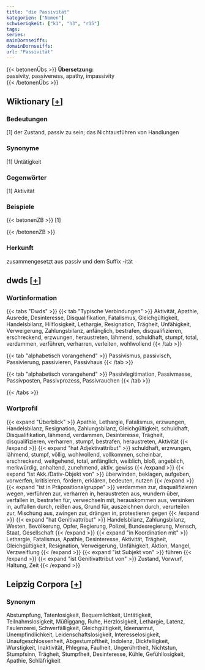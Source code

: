 ```yaml
---
title: "die Passivität"
kategorien: ["Nomen"]
schwierigkeit: ["k1", "h3", "r15"]
tags:
series:
mainDornseiffs:
domainDornseiffs:
url: "Passivität"
---
```


{{< betonenÜbs >}}
**Übersetzung:**  
passivity, passiveness, apathy, impassivity  
{{< /betonenÜbs >}}

## Wiktionary [[+](https://de.wiktionary.org/wiki/Passivität)]

### Bedeutungen
[1] der Zustand, passiv zu sein; das Nichtausführen von Handlungen  

### Synonyme
[1] Untätigkeit  

### Gegenwörter
[1] Aktivität  

### Beispiele
{{< betonenZB >}}
[1]  

{{< /betonenZB >}}
### Herkunft
zusammengesetzt aus passiv und dem Suffix -ität  



## dwds [[+](https://www.dwds.de/wb/Passivität)]

### Wortinformation
{{< tabs "Dwds" >}}
{{< tab "Typische Verbindungen" >}}
Aktivität, Apathie, Ausrede, Desinteresse, Disqualifikation, Fatalismus, Gleichgültigkeit, Handelsbilanz, Hilflosigkeit, Lethargie, Resignation, Trägheit, Unfähigkeit, Verweigerung, Zahlungsbilanz, anfänglich, bestrafen, disqualifizieren, erschreckend, erzwungen, heraustreten, lähmend, schuldhaft, stumpf, total, verdammen, verführen, verharren, verleiten, wohlwollend
{{< /tab >}}

{{< tab "alphabetisch vorangehend" >}}
Passivismus, passivisch, Passivierung, passivieren, Passivhaus
{{< /tab >}}

{{< tab "alphabetisch vorangehend" >}}
Passivlegitimation, Passivmasse, Passivposten, Passivprozess, Passivrauchen
{{< /tab >}}

{{< /tabs >}}

### Wortprofil
{{< expand "Überblick" >}} Apathie, Lethargie, Fatalismus, erzwungen, Handelsbilanz, Resignation, Zahlungsbilanz, Gleichgültigkeit, schuldhaft, Disqualifikation, lähmend, verdammen, Desinteresse, Trägheit, disqualifizieren, verharren, stumpf, bestrafen, heraustreten, Aktivität {{< /expand >}}
{{< expand "hat Adjektivattribut" >}} schuldhaft, erzwungen, lähmend, stumpf, völlig, wohlwollend, vollkommen, scheinbar, erschreckend, weitgehend, total, anfänglich, weiblich, bloß, angeblich, merkwürdig, anhaltend, zunehmend, aktiv, gewiss {{< /expand >}}
{{< expand "ist Akk./Dativ-Objekt von" >}} überwinden, beklagen, aufgeben, vorwerfen, kritisieren, fördern, erklären, bedeuten, nutzen {{< /expand >}}
{{< expand "ist in Präpositionalgruppe" >}} verdammen zur, disqualifizieren wegen, verführen zur, verharren in, heraustreten aus, wundern über, verfallen in, bestrafen für, verwechseln mit, herauskommen aus, versinken in, auffallen durch, reißen aus, Grund für, auszeichnen durch, verurteilen zur, Mischung aus, zwingen zur, drängen in, protestieren gegen {{< /expand >}}
{{< expand "hat Genitivattribut" >}} Handelsbilanz, Zahlungsbilanz, Westen, Bevölkerung, Opfer, Regierung, Polizei, Bundesregierung, Mensch, Staat, Gesellschaft {{< /expand >}}
{{< expand "in Koordination mit" >}} Lethargie, Fatalismus, Apathie, Desinteresse, Aktivität, Trägheit, Gleichgültigkeit, Resignation, Verweigerung, Unfähigkeit, Aktion, Mangel, Verzweiflung {{< /expand >}}
{{< expand "ist Subjekt von" >}} führen {{< /expand >}}
{{< expand "ist Genitivattribut von" >}} Zustand, Vorwurf, Haltung, Zeit {{< /expand >}}

## Leipzig Corpora [[+](https://corpora.uni-leipzig.de/en/res?word=Passivität&corpusId=deu_newscrawl-public_2018)]


### Synonym
Abstumpfung, Tatenlosigkeit, Bequemlichkeit, Untätigkeit, Teilnahmslosigkeit, Müßiggang, Ruhe, Herzlosigkeit, Lethargie, Latenz, Faulenzerei, Schwerfälligkeit, Gleichgültigkeit, Ideenarmut, Unempfindlichkeit, Leidenschaftslosigkeit, Interesselosigkeit, Unaufgeschlossenheit, Abgestumpftheit, Indolenz, Dickfelligkeit, Wurstigkeit, Inaktivität, Phlegma, Faulheit, Ungerührtheit, Nichtstun, Stumpfsinn, Trägheit, Stumpfheit, Desinteresse, Kühle, Gefühllosigkeit, Apathie, Schläfrigkeit

